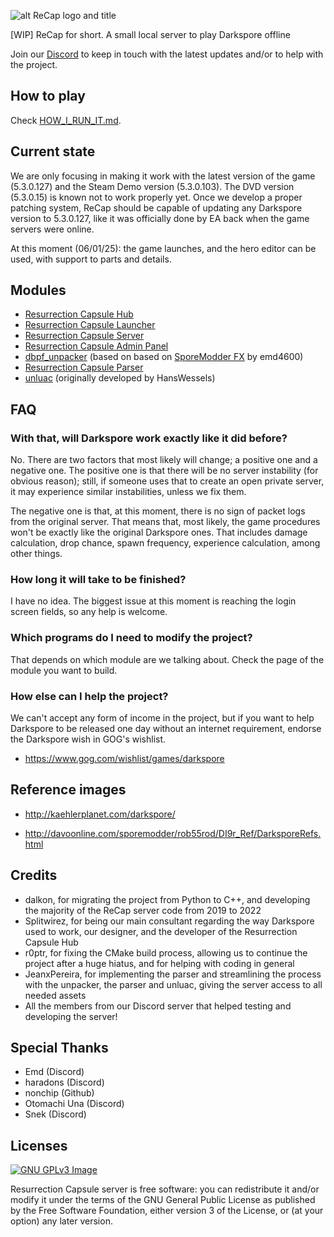 ![alt ReCap logo and title](https://raw.githubusercontent.com/vitor251093/resurrection-capsule/master/readme_head.png)

[WIP] ReCap for short. A small local server to play Darkspore offline

Join our [Discord](https://discord.gg/btfTw62) to keep in touch with the latest updates and/or to help with the project.

## How to play
Check [HOW_I_RUN_IT.md](HOW_I_RUN_IT.md).

## Current state
We are only focusing in making it work with the latest version of the game (5.3.0.127) and the Steam Demo version (5.3.0.103). The DVD version (5.3.0.15) is known not to work properly yet. Once we develop a proper patching system, ReCap should be capable of updating any Darkspore version to 5.3.0.127, like it was officially done by EA back when the game servers were online.

At this moment (06/01/25): the game launches, and the hero editor can be used, with support to parts and details.

## Modules
- [Resurrection Capsule Hub](https://github.com/Splitwirez/recap_hub)
- [Resurrection Capsule Launcher](https://github.com/vitor251093/recap_launcher)
- [Resurrection Capsule Server](https://github.com/vitor251093/recap_server)
- [Resurrection Capsule Admin Panel](https://github.com/vitor251093/recap_panel)
- [dbpf_unpacker](https://github.com/vitor251093/dbpf_unpacker) (based on based on [SporeModder FX](https://emd4600.github.io/SporeModder-FX/) by emd4600)
- [Resurrection Capsule Parser](https://github.com/JeanxPereira/recap_parser)
- [unluac](https://github.com/vitor251093/unluac) (originally developed by HansWessels)

## FAQ

### With that, will Darkspore work exactly like it did before?
No. There are two factors that most likely will change; a positive one and a negative one. The positive one is that there will be no server instability (for obvious reason); still, if someone uses that to create an open private server, it may experience similar instabilities, unless we fix them.

The negative one is that, at this moment, there is no sign of packet logs from the original server. That means that, most likely, the game procedures won't be exactly like the original Darkspore ones. That includes damage calculation, drop chance, spawn frequency, experience calculation, among other things.

### How long it will take to be finished?
I have no idea. The biggest issue at this moment is reaching the login screen fields, so any help is welcome.

### Which programs do I need to modify the project?
That depends on which module are we talking about. Check the page of the module you want to build.

### How else can I help the project?
We can't accept any form of income in the project, but if you want to help Darkspore to be released one day without an internet requirement, endorse the Darkspore wish in GOG's wishlist.
- https://www.gog.com/wishlist/games/darkspore


## Reference images
- http://kaehlerplanet.com/darkspore/

- http://davoonline.com/sporemodder/rob55rod/DI9r_Ref/DarksporeRefs.html

## Credits
 * dalkon, for migrating the project from Python to C++, and developing the majority of the ReCap server code from 2019 to 2022
 * Splitwirez, for being our main consultant regarding the way Darkspore used to work, our designer, and the developer of the Resurrection Capsule Hub
 * r0ptr, for fixing the CMake build process, allowing us to continue the project after a huge hiatus, and for helping with coding in general
 * JeanxPereira, for implementing the parser and streamlining the process with the unpacker, the parser and unluac, giving the server access to all needed assets
 * All the members from our Discord server that helped testing and developing the server!

## Special Thanks
- Emd (Discord)
- haradons (Discord)
- nonchip (Github)
- Otomachi Una (Discord)
- Snek (Discord)

## Licenses

[![GNU GPLv3 Image](https://www.gnu.org/graphics/gplv3-127x51.png)](http://www.gnu.org/licenses/gpl-3.0.en.html)

Resurrection Capsule server is free software: you can redistribute it and/or modify
it under the terms of the GNU General Public License as published by
the Free Software Foundation, either version 3 of the License, or
(at your option) any later version.
